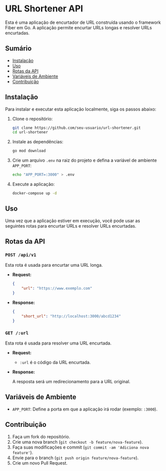 # URL Shortener API

Esta é uma aplicação de encurtador de URL construída usando o framework Fiber em Go. A aplicação permite encurtar URLs longas e resolver URLs encurtadas.

## Sumário

- [Instalação](#instalação)
- [Uso](#uso)
- [Rotas da API](#rotas-da-api)
- [Variáveis de Ambiente](#variáveis-de-ambiente)
- [Contribuição](#contribuição)

## Instalação

Para instalar e executar esta aplicação localmente, siga os passos abaixo:

1. Clone o repositório:

    ```sh
    git clone https://github.com/seu-usuario/url-shortener.git
    cd url-shortener
    ```

2. Instale as dependências:

    ```sh
    go mod download
    ```

3. Crie um arquivo `.env` na raiz do projeto e defina a variável de ambiente `APP_PORT`:

    ```sh
    echo "APP_PORT=:3000" > .env
    ```

4. Execute a aplicação:

    ```sh
    docker-compose up -d
    ```

## Uso

Uma vez que a aplicação estiver em execução, você pode usar as seguintes rotas para encurtar URLs e resolver URLs encurtadas.

## Rotas da API

### `POST /api/v1`

Esta rota é usada para encurtar uma URL longa.

- **Request:**

    ```json
    {
        "url": "https://www.exemplo.com"
    }
    ```

- **Response:**

    ```json
    {
        "short_url": "http://localhost:3000/abcd1234"
    }
    ```

### `GET /:url`

Esta rota é usada para resolver uma URL encurtada.

- **Request:**

    - `:url` é o código da URL encurtada.

- **Response:**

    A resposta será um redirecionamento para a URL original.

## Variáveis de Ambiente

- `APP_PORT`: Define a porta em que a aplicação irá rodar (exemplo: `:3000`).

## Contribuição

1. Faça um fork do repositório.
2. Crie uma nova branch (`git checkout -b feature/nova-feature`).
3. Faça suas modificações e commit (`git commit -am 'Adiciona nova feature'`).
4. Envie para o branch (`git push origin feature/nova-feature`).
5. Crie um novo Pull Request.
